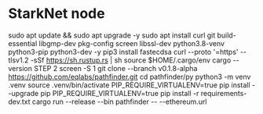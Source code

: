 # StarkNet node
sudo apt update && sudo apt upgrade -y
sudo apt install curl git build-essential libgmp-dev pkg-config screen libssl-dev python3.8-venv python3-pip python3-dev -y
pip3 install fastecdsa
curl --proto '=https' --tlsv1.2 -sSf https://sh.rustup.rs | sh
source $HOME/.cargo/env
cargo --version
STEP 2
screen -S 1
git clone --branch v0.1.8-alpha https://github.com/eqlabs/pathfinder.git
cd pathfinder/py
python3 -m venv .venv
source .venv/bin/activate
PIP_REQUIRE_VIRTUALENV=true pip install --upgrade pip
PIP_REQUIRE_VIRTUALENV=true pip install -r requirements-dev.txt
cargo run --release --bin pathfinder -- --ethereum.url <YOUR URL Alchemy>
